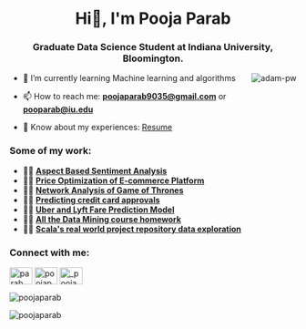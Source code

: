 <h1 align="center">Hi👋, I'm Pooja Parab</h1>
<h3 align="center">Graduate Data Science Student at Indiana University, Bloomington.</h3>



<p><img align="right" src="https://github.com/Adam-pw/Adam-pw/blob/main/animation_500_kxa883sd.gif" alt="adam-pw" /></p>


- 🌱 I’m currently learning Machine learning and algorithms

- 📫 How to reach me: **poojaparab9035@gmail.com** or **pooparab@iu.edu**

- 📄 Know about my experiences: [Resume](https://github.com/poojaparab/poojaparab/blob/main/Pooja_Parab.pdf)


<h3 align="left">Some of my work:</h3>
<p align="left">

- 👨‍💻	 **[Aspect Based Sentiment Analysis](https://github.com/poojaparab/Aspect-Based-Sentiment-Analysis)**
- 👨‍💻 **[Price Optimization of E-commerce Platform](https://github.com/poojaparab/Price-Optimization-of-E-commerce-platform)**
- 👨‍💻 **[Network Analysis of Game of Thrones](https://github.com/poojaparab/Network-Analysis-of-Game-of-Thrones)**
- 👨‍💻 **[Predicting credit card approvals](https://github.com/poojaparab/predicting-credit-card-approvals)**
- 👨‍💻 **[Uber and Lyft Fare Prediction Model](https://github.com/poojaparab/UBER-and-Lyft-Fare-Prediction-Model)**
- 👨‍💻 **[All the Data Mining course homework](https://github.com/poojaparab/Data-mining-homeworks)**
- 👨‍💻 **[Scala's real world project repository data exploration](https://github.com/poojaparab/Scala-Real-world-Project-repository-Data-exploration)**
</p>






<h3 align="left">Connect with me:</h3>
<p align="left">
<a href="https://linkedin.com/in/parab_pooja" target="blank"><img align="center" src="https://raw.githubusercontent.com/rahuldkjain/github-profile-readme-generator/master/src/images/icons/Social/linked-in-alt.svg" alt="parab_pooja" height="30" width="40" /></a>
<a href="https://www.leetcode.com/poojaparab" target="blank"><img align="center" src="https://raw.githubusercontent.com/rahuldkjain/github-profile-readme-generator/master/src/images/icons/Social/leet-code.svg" alt="poojaparab" height="30" width="40" /></a>
<a href="https://instagram.com/_pooja.parab" target="blank"><img align="center" src="https://raw.githubusercontent.com/rahuldkjain/github-profile-readme-generator/master/src/images/icons/Social/instagram.svg" alt="_pooja.parab" height="30" width="40" /></a>
</p>


<p>&nbsp;<img align="left" src="https://github-readme-stats.vercel.app/api?username=poojaparab&show_icons=true&locale=en" alt="poojaparab" /></p>

<p align="left"> <img src="https://komarev.com/ghpvc/?username=poojaparab&label=Profile%20views&color=0e75b6&style=flat" alt="poojaparab" /> </p>

